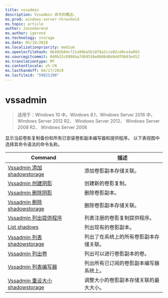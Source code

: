 ```yaml
---
title: vssadmin
description: Vssadmin 命令的概述。
ms.prod: windows-server-threshold
ms.topic: article
author: JasonGerend
ms.author: jgerend
ms.technology: storage
ms.date: 05/18/2018
ms.localizationpriority: medium
ms.openlocfilehash: 06492b04cf21a99ba5b18f8a1cce82cd8ce4a993
ms.sourcegitcommit: 0d0b32c8986ba7db9536e0b8648d4ddf9b03e452
ms.translationtype: MT
ms.contentlocale: zh-CN
ms.lasthandoff: 04/17/2019
ms.locfileid: "59821198"
---
```

# <a name="vssadmin"></a>vssadmin

>适用于：Windows 10 中，Windows 8.1，Windows Server 2016 中，Windows Server 2012 R2、 Windows Server 2012、 Windows Server 2008 R2、 Windows Server 2008

显示当前卷影复制备份和所有已安装卷影副本编写器和提供程序。 以下表视图中选择其命令语法的命令名称。

|Command|描述|
|---|---|
|[Vssadmin 添加 shadowstorage](https://docs.microsoft.com/previous-versions/windows/it-pro/windows-server-2012-r2-and-2012/cc788051(v%3dws.11))|添加卷影副本存储关联。|
|[Vssadmin 创建阴影](https://docs.microsoft.com/previous-versions/windows/it-pro/windows-server-2012-r2-and-2012/cc788055(v%3dws.11))|创建新的卷影复制。|
|[Vssadmin 删除阴影](vssadmin-delete-shadows.md)|删除卷影副本。|
|[Vssadmin 删除 shadowstorage](https://docs.microsoft.com/previous-versions/windows/it-pro/windows-server-2012-r2-and-2012/cc785461(v%3dws.11))|删除卷影副本存储关联。|
|[Vssadmin 列出提供程序](https://docs.microsoft.com/previous-versions/windows/it-pro/windows-server-2012-r2-and-2012/cc788108(v%3dws.11))|列表注册的卷影复制提供程序。|
|[List shadows](vssadmin-list-shadows.md)|列出现有的卷影副本。|
|[Vssadmin 列表 shadowstorage](https://docs.microsoft.com/previous-versions/windows/it-pro/windows-server-2012-r2-and-2012/cc788045(v%3dws.11))|列出了在系统上的所有卷影副本存储关联。|
|[Vssadmin 列出卷](https://docs.microsoft.com/previous-versions/windows/it-pro/windows-server-2012-r2-and-2012/cc788064(v%3dws.11))|列出可以进行卷影副本的卷。|
|[Vssadmin 列表编写器](vssadmin-list-writers.md)|列出所有已订阅的卷影副本编写器系统上。|
|[Vssadmin 重设大小 shadowstorage](https://docs.microsoft.com/previous-versions/windows/it-pro/windows-server-2012-r2-and-2012/cc788050(v%3dws.11))|调整大小的卷影副本存储关联的最大大小。|